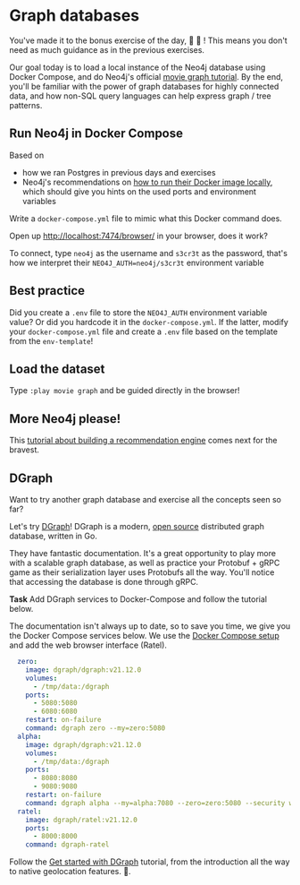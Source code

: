 # Graph databases

You've made it to the bonus exercise of the day, 💪 🧠 ! This means you don't need as much guidance as in the previous exercises.

Our goal today is to load a local instance of the Neo4j database using Docker Compose, and do Neo4j's official [movie graph tutorial](https://neo4j.com/developer/cypher/guide-cypher-basics/#cypher-movie-find). By the end, you'll be familiar with the power of graph databases for highly connected data, and how non-SQL query languages can help express graph / tree patterns.

## Run Neo4j in Docker Compose

Based on
- how we ran Postgres in previous days and exercises
- Neo4j's recommendations on [how to run their Docker image locally](https://neo4j.com/developer/docker/), which should give you hints on the used ports and environment variables

Write a `docker-compose.yml` file to mimic what this Docker command does.

Open up [http://localhost:7474/browser/](http://localhost:7474/browser/) in your browser, does it work?

To connect, type `neo4j` as the username and `s3cr3t` as the password, that's how we interpret their `NEO4J_AUTH=neo4j/s3cr3t` environment variable

## Best practice

Did you create a `.env` file to store the `NEO4J_AUTH` environment variable value? Or did you hardcode it in the `docker-compose.yml`. If the latter, modify your `docker-compose.yml` file and create a `.env` file based on the template from the `env-template`!

## Load the dataset

Type `:play movie graph` and be guided directly in the browser!


## More Neo4j please!

This [tutorial about building a recommendation engine](https://neo4j.com/developer/cypher/guide-build-a-recommendation-engine/) comes next for the bravest.

## DGraph

Want to try another graph database and exercise all the concepts seen so far?

Let's try [DGraph](https://dgraph.io/)! DGraph is a modern, [open source](https://github.com/dgraph-io/dgraph) distributed graph database, written in Go.

They have fantastic documentation. It's a great opportunity to play more with a scalable graph database, as well as practice your Protobuf + gRPC game as their serialization layer uses Protobufs all the way. You'll notice that accessing the database is done through gRPC.

**Task** Add DGraph services to Docker-Compose and follow the tutorial below.

The documentation isn't always up to date, so to save you time, we give you the Docker Compose services below. We use the [Docker Compose setup](https://dgraph.io/docs/deploy/single-host-setup/#run-using-docker-compose-on-single-aws-instance) and add the web browser interface (Ratel).

```yml
  zero:
    image: dgraph/dgraph:v21.12.0
    volumes:
      - /tmp/data:/dgraph
    ports:
      - 5080:5080
      - 6080:6080
    restart: on-failure
    command: dgraph zero --my=zero:5080
  alpha:
    image: dgraph/dgraph:v21.12.0
    volumes:
      - /tmp/data:/dgraph
    ports:
      - 8080:8080
      - 9080:9080
    restart: on-failure
    command: dgraph alpha --my=alpha:7080 --zero=zero:5080 --security whitelist=0.0.0.0/0
  ratel:
    image: dgraph/ratel:v21.12.0
    ports:
      - 8000:8000
    command: dgraph-ratel
```

Follow the [Get started with DGraph](https://dgraph.io/docs/tutorials/) tutorial, from the introduction all the way to native geolocation features. 🚀.
